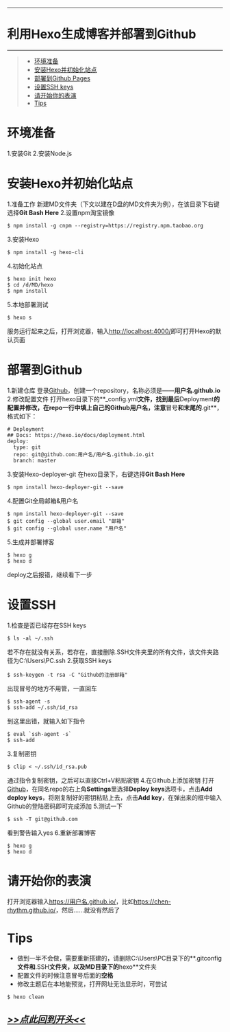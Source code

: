 ----------
# 利用Hexo生成博客并部署到Github
----------
>* [环境准备](#环境准备)
>* [安装Hexo并初始化站点](#安装hexo并初始化站点)
>* [部署到Github Pages](#部署到github)
>* [设置SSH keys](#设置ssh)
>* [请开始你的表演](#请开始你的表演)
>* [Tips](#tips)

# 环境准备
1.安装Git
2.安装Node.js

# 安装Hexo并初始化站点
1.准备工作
新建MD文件夹（下文以建在D盘的MD文件夹为例），在该目录下右键选择**Git Bash Here**
2.设置npm淘宝镜像
```
$ npm install -g cnpm --registry=https://registry.npm.taobao.org
```
3.安装Hexo
```
$ npm install -g hexo-cli
```
4.初始化站点
```
$ hexo init hexo
$ cd /d/MD/hexo
$ npm install
```
5.本地部署测试
```
$ hexo s
```
服务运行起来之后，打开浏览器，输入<http://localhost:4000/>即可打开Hexo的默认页面

# 部署到Github
1.新建仓库
登录[Github](https://github.com "Github")，创建一个repository，名称必须是——**用户名.github.io**
2.修改配置文件
打开hexo目录下的**_config.yml**文件，找到最后**Deployment**的配置并修改，在repo一行中填上自己的Github用户名，注意**冒号**和末尾的**.git**，格式如下：
```
# Deployment
## Docs: https://hexo.io/docs/deployment.html
deploy:
  type: git
  repo: git@github.com:用户名/用户名.github.io.git
  branch: master
```
3.安装Hexo-deployer-git
在hexo目录下，右键选择**Git Bash Here**
```
$ npm install hexo-deployer-git --save
```
4.配置Git全局邮箱&用户名
```
$ npm install hexo-deployer-git --save
$ git config --global user.email "邮箱"
$ git config --global user.name "用户名"
```
5.生成并部署博客
```
$ hexo g
$ hexo d
```
deploy之后报错，继续看下一步

# 设置SSH
1.检查是否已经存在SSH keys
```
$ ls -al ~/.ssh
```
若不存在就没有关系，若存在，直接删除.SSH文件夹里的所有文件，该文件夹路径为C:\Users\PC\.ssh
2.获取SSH keys
```
$ ssh-keygen -t rsa -C "Github的注册邮箱"
```
出现冒号的地方不用管，一直回车
```
$ ssh-agent -s
$ ssh-add ~/.ssh/id_rsa
```
到这里出错，就输入如下指令
```
$ eval `ssh-agent -s`
$ ssh-add
```
3.复制密钥
```
$ clip < ~/.ssh/id_rsa.pub
```
通过指令复制密钥，之后可以直接Ctrl+V粘贴密钥
4.在Github上添加密钥
打开[Github](https://github.com "Github")，在同名repo的右上角**Settings**里选择**Deploy keys**选项卡，点击**Add deploy keys**，将刚复制好的密钥粘贴上去，点击**Add key**，在弹出来的框中输入Github的登陆密码即可完成添加
5.测试一下
```
$ ssh -T git@github.com
```
看到警告输入yes
6.重新部署博客
```
$ hexo g
$ hexo d
```

# 请开始你的表演
打开浏览器输入<https://用户名.github.io/>，比如<https://chen-rhythm.github.io/>，然后……就没有然后了

# Tips
- 做到一半不会做，需要重新搭建的，请删除C:\Users\PC目录下的**.gitconfig**文件和**.SSH**文件夹，以及MD目录下的**hexo**文件夹
- 配置文件的时候注意冒号后面的**空格**
- 修改主题后在本地能预览，打开网址无法显示时，可尝试
```
$ hexo clean
```

## [***>>点此回到开头<<***](#利用hexo生成博客并部署到github)
